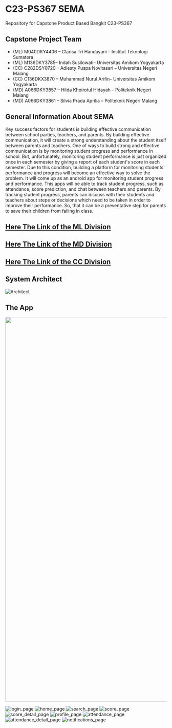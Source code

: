# C23-PS367 SEMA 
Repository for Capstone Product Based Bangkit C23-PS367

## Capstone Project Team

- (ML) M040DKY4406 – Clarisa Tri Handayani – Institut Teknologi Sumatera
- (ML) M136DKY3785– Indah Susilowati– Universitas Amikom Yogyakarta
- (CC) C282DSY0720 – Adiesty Puspa Novitasari – Universitas Negeri Malang
- (CC) C136DKX3870 – Muhammad Nurul Arifin– Universitas Amikom Yogyakarta
- (MD) A066DKY3857 – Hilda Khoirotul Hidayah – Politeknik Negeri Malang
- (MD) A066DKY3861 – Silvia Prada Aprilia – Politeknik Negeri Malang

## General Information About SEMA

Key success factors for students is building effective communication between school parties, teachers, and parents. By building effective communication, it will create a strong understanding about the student itself between parents and teachers. One of ways to build strong and effective communication is by monitoring student progress and performance in school. But, unfortunately, monitoring student performance is just organized once in each semester by giving a report of each student's score in each semester. Due to this condition, building a platform for monitoring students' performance and progress will become an effective way to solve the problem. It will come up as an android app for monitoring student progress and performance. This apps will be able to track student progress, such as attendance, score prediction, and chat between teachers and parents. By tracking student progress, parents can discuss with their students and teachers about steps or decisions which need to be taken in order to improve their performance. So, that it can be a preventative step for parents to save their children from failing in class.

## [Here The Link of the ML Division](https://github.com/Nrulafind/SEMA/tree/ML)
## [Here The Link of the MD Division](https://github.com/Nrulafind/SEMA/tree/MD)
## [Here The Link of the CC Division](https://github.com/Nrulafind/SEMA/blob/CC/)
## System Architect
![Architect](https://github.com/Nrulafind/SEMA/assets/79900731/9dbfdf5f-ad5b-4110-b063-4776a939aa22)

## The App
<img src="https://github.com/Nrulafind/SEMA/assets/79900731/6547ede8-a162-4668-9aea-332a03a0537c" width="600" height="1200">

![login_page](https://github.com/Nrulafind/SEMA/assets/79900731/e0f5f277-9bf9-4c6c-a6a0-3c199a3ef9e4)
![home_page](https://github.com/Nrulafind/SEMA/assets/79900731/96a9c4c5-926f-4265-8e42-4d5c1e731549)
![search_page](https://github.com/Nrulafind/SEMA/assets/79900731/645ce9bd-db44-44c1-b6ea-f8d670c22bfc)
![score_page](https://github.com/Nrulafind/SEMA/assets/79900731/662f5240-3fe2-42d1-a85b-379741c0226a)
![score_detail_page](https://github.com/Nrulafind/SEMA/assets/79900731/acf09744-50d2-4fc9-96da-aa609f4982e7)
![profile_page](https://github.com/Nrulafind/SEMA/assets/79900731/6857b822-4b52-4692-8a4c-3332ef5bff8f)
![attendance_page](https://github.com/Nrulafind/SEMA/assets/79900731/c5280735-6620-458d-a1fd-56ceb300d3a1)
![attendance_detail_page](https://github.com/Nrulafind/SEMA/assets/79900731/dfee0aad-cd02-41a4-9e6c-a901cf1cbd3c)
![notifications_page](https://github.com/Nrulafind/SEMA/assets/79900731/ec72da05-9f57-4cdf-86cc-af5d1bfb49a3)
